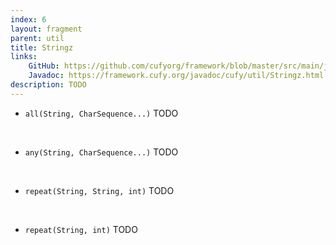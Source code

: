 ```yaml
---
index: 6
layout: fragment
parent: util
title: Stringz
links:
    GitHub: https://github.com/cufyorg/framework/blob/master/src/main/java/cufy/util/Stringz.java
    Javadoc: https://framework.cufy.org/javadoc/cufy/util/Stringz.html
description: TODO
---
```


- `all(String, CharSequence...)` TODO
<br>

- `any(String, CharSequence...)` TODO
<br>

- `repeat(String, String, int)` TODO
<br>

- `repeat(String, int)` TODO

